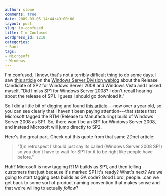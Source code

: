 ```yaml
---
author: slowe
comments: true
date: 2009-03-05 14:44:49+00:00
layout: post
slug: im-confused
title: I'm Confused
wordpress_id: 1218
categories:
- Rant
tags:
- Microsoft
- Windows
---
```


I'm confused. I know, that's not a terribly difficult thing to do some days. I saw [this article](http://blogs.technet.com/windowsserver/archive/2009/03/04/try-windows-vista-and-windows-server-2008-service-pack-2-today.aspx) on the [Windows Server Division weblog](http://blogs.technet.com/windowsserver/default.aspx) about the Release Candidate of SP2 for Windows Server 2008 and Windows Vista  and I asked myself, "Did I miss SP1 for Windows Server 2008? I don't recall hearing about the release of SP1. I guess I should go download it."

So I did a little bit of digging and found [this article](http://blogs.zdnet.com/microsoft/?p=1193)---now over a year old, so you can see clearly that I haven't been paying attention---that states that Microsoft tagged the RTM (Release to Manufacturing) build of Windows Server 2008 as SP1. So, there won't be an SP1 for Windows Server 2008, and instead Microsoft will jump directly to SP2.

Here's the great part. Check out this quote from that same ZDnet article:

>"(I)n retrospect I should just say its called (Windows Server 2008 SP1) so you don't have to wait for SP1 for it to be right like people have before."

Huh? Microsoft is now tagging RTM builds as SP1, and then telling customers that just because it's marked SP1 it's ready? What's next? Are we going to start tagging beta builds as GA code? Good Lord, people...can we get back to some sort of product naming convention that makes sense and that we're willing to actually _follow_?
